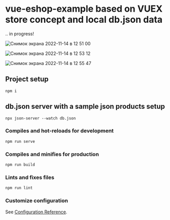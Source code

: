 # vue-eshop-example based on VUEX store concept and local db.json data
  .. in progress!
  
![Снимок экрана 2022-11-14 в 12 51 00](https://user-images.githubusercontent.com/19332522/201654464-40e67266-53fd-4608-81ad-f1444d24b2ea.png)

![Снимок экрана 2022-11-14 в 12 53 12](https://user-images.githubusercontent.com/19332522/201654548-d5c1decd-5146-4f5e-8e38-f7ec7d9baf45.png)

![Снимок экрана 2022-11-14 в 12 55 47](https://user-images.githubusercontent.com/19332522/201654574-41350fd7-8db9-4013-814b-03b8e497e59a.png)


## Project setup
```
npm i
```

## db.json server with a sample json products setup
```
npx json-server --watch db.json
```

### Compiles and hot-reloads for development
```
npm run serve
```

### Compiles and minifies for production
```
npm run build
```

### Lints and fixes files
```
npm run lint
```

### Customize configuration
See [Configuration Reference](https://cli.vuejs.org/config/).

